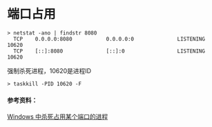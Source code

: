 # 端口占用

```
> netstat -ano | findstr 8080
  TCP    0.0.0.0:8080           0.0.0.0:0              LISTENING       10620
  TCP    [::]:8080              [::]:0                 LISTENING       10620
```

强制杀死进程，10620是进程ID
```
> taskkill -PID 10620 -F
```


#### 参考资料：
[Windows 中杀死占用某个端口的进程](https://blog.csdn.net/wangjunjun2008/article/details/9407219)
